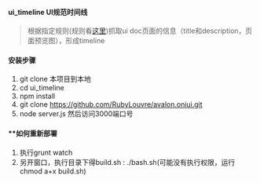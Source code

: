 #### **ui_timeline UI规范时间线**

> 根据指定规则(规则看[这里][1])抓取ui doc页面的信息（title和description，页面预览图），形成timeline

#### **安装步骤**

 1. git clone 本项目到本地
 2. cd ui_timeline
 3. npm install
 4. git clone https://github.com/RubyLouvre/avalon.oniui.git
 5. node server.js 然后访问3000端口号

#### **如何重新部署

 1. 执行grunt watch
 2. 另开窗口，执行目录下得build.sh : ./bash.sh(可能没有执行权限，运行chmod a+x build.sh)

 
  [1]: http://wiki.corp.qunar.com/pages/viewpage.action?pageId=58054844

